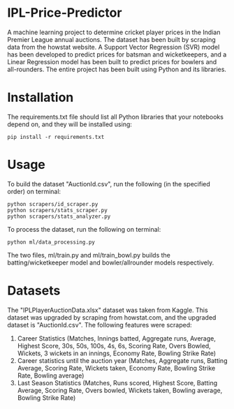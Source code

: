 # IPL-Price-Predictor
A machine learning project to determine cricket player prices in the Indian Premier League annual auctions. The dataset has been built by scraping data from the howstat website. A Support Vector Regression (SVR) model has been developed to predict prices for batsman and wicketkeepers, and a Linear Regression model has been built to predict prices for bowlers and all-rounders. The entire project has been built using Python and its libraries.

# Installation
The requirements.txt file should list all Python libraries that your notebooks depend on, and they will be installed using:

```
pip install -r requirements.txt
```

# Usage
To build the dataset "AuctionId.csv", run the following (in the specified order) on terminal:
```
python scrapers/id_scraper.py
python scrapers/stats_scraper.py
python scrapers/stats_analyzer.py
```

To process the dataset, run the following on terminal:
```
python ml/data_processing.py
```

The two files, ml/train.py and ml/train_bowl.py builds the batting/wicketkeeper model and bowler/allrounder models respectively.

# Datasets
The "IPLPlayerAuctionData.xlsx" dataset was taken from Kaggle. This dataset was upgraded by scraping from howstat.com, and the upgraded dataset is "AuctionId.csv". The following features were scraped:
1. Career Statistics (Matches, Innings batted, Aggregate runs, Average, Highest Score, 30s, 50s, 100s, 4s, 6s, Scoring Rate, Overs Bowled, Wickets, 3 wickets in an innings, Economy Rate, Bowling Strike Rate)
2. Career statistics until the auction year (Matches, Aggregate runs, Batting Average, Scoring Rate, Wickets taken, Economy Rate, Bowling Strike Rate, Bowling average)
3. Last Season Statistics (Matches, Runs scored, Highest Score, Batting Average, Scoring Rate, Overs bowled, Wickets taken, Bowling average, Bowling Strike Rate)
